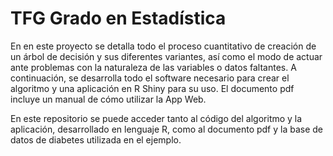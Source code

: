 # TFG Grado en Estadística

En en este proyecto se detalla todo el proceso cuantitativo de creación de un árbol de decisión y sus diferentes variantes, así como el modo de actuar ante problemas con la naturaleza de las variables o datos faltantes. 
A continuación, se desarrolla todo el software necesario para crear el algoritmo y una aplicación en R Shiny para su uso.
El documento pdf incluye un manual de cómo utilizar la App Web.

En este repositorio se puede acceder tanto al código del algoritmo y la aplicación, desarrollado en lenguaje R, como al documento pdf y la base de datos de diabetes utilizada en el ejemplo.
